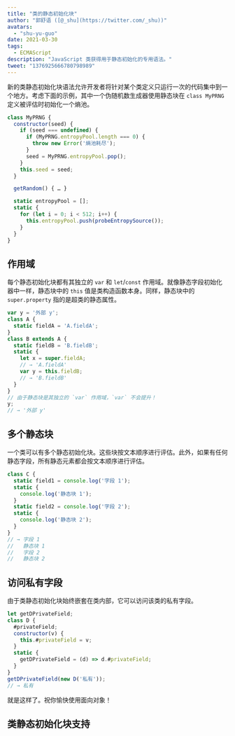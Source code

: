 ```yaml
---
title: "类的静态初始化块"
author: "郭舒语 ([@_shu](https://twitter.com/_shu))"
avatars:
  - "shu-yu-guo"
date: 2021-03-30
tags:
  - ECMAScript
description: "JavaScript 类获得用于静态初始化的专用语法。"
tweet: "1376925666780798989"
---
```

新的类静态初始化块语法允许开发者将针对某个类定义只运行一次的代码集中到一个地方。考虑下面的示例，其中一个伪随机数生成器使用静态块在 `class MyPRNG` 定义被评估时初始化一个熵池。

<!--truncate-->
```js
class MyPRNG {
  constructor(seed) {
    if (seed === undefined) {
      if (MyPRNG.entropyPool.length === 0) {
        throw new Error('熵池耗尽');
      }
      seed = MyPRNG.entropyPool.pop();
    }
    this.seed = seed;
  }

  getRandom() { … }

  static entropyPool = [];
  static {
    for (let i = 0; i < 512; i++) {
      this.entropyPool.push(probeEntropySource());
    }
  }
}
```

## 作用域

每个静态初始化块都有其独立的 `var` 和 `let`/`const` 作用域。就像静态字段初始化器中一样，静态块中的 `this` 值是类构造函数本身。同样，静态块中的 `super.property` 指的是超类的静态属性。

```js
var y = '外部 y';
class A {
  static fieldA = 'A.fieldA';
}
class B extends A {
  static fieldB = 'B.fieldB';
  static {
    let x = super.fieldA;
    // → 'A.fieldA'
    var y = this.fieldB;
    // → 'B.fieldB'
  }
}
// 由于静态块是其独立的 `var` 作用域，`var` 不会提升！
y;
// → '外部 y'
```

## 多个静态块

一个类可以有多个静态初始化块。这些块按文本顺序进行评估。此外，如果有任何静态字段，所有静态元素都会按文本顺序进行评估。

```js
class C {
  static field1 = console.log('字段 1');
  static {
    console.log('静态块 1');
  }
  static field2 = console.log('字段 2');
  static {
    console.log('静态块 2');
  }
}
// → 字段 1
//   静态块 1
//   字段 2
//   静态块 2
```

## 访问私有字段

由于类静态初始化块始终嵌套在类内部，它可以访问该类的私有字段。

```js
let getDPrivateField;
class D {
  #privateField;
  constructor(v) {
    this.#privateField = v;
  }
  static {
    getDPrivateField = (d) => d.#privateField;
  }
}
getDPrivateField(new D('私有'));
// → 私有
```

就是这样了。祝你愉快使用面向对象！

## 类静态初始化块支持

<feature-support chrome="91 https://bugs.chromium.org/p/v8/issues/detail?id=11375"
                 firefox="不支持"
                 safari="不支持"
                 nodejs="不支持"
                 babel="支持 https://babeljs.io/docs/en/babel-plugin-proposal-class-static-block"></feature-support>
